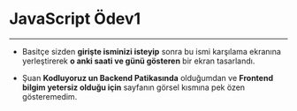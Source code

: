 # JavaScript Ödev1
----

* Basitçe sizden **girişte isminizi isteyip** sonra bu ismi karşılama ekranına yerleştirerek **o anki saati ve günü gösteren** bir ekran tasarlandı.

* Şuan **Kodluyoruz un Backend Patikasında** olduğumdan ve **Frontend bilgim yetersiz olduğu için** sayfanın görsel kısmına pek özen gösteremedim.

